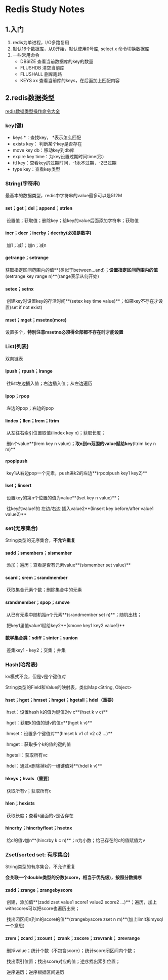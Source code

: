 # Redis Study Notes

## 1.入门

1. redis为单进程，I/O多路复用
2. 默认16个数据库，从0开始，默认使用0号库, select x 命令切换数据库
3. 一些常用命令
   * DBSIZE 查看当前数据库的key的数量
   * FLUSHDB 清空当前库
   * FLUSHALL 删库跑路
   * KEYS xx 查看当前库的keys，在后面加上匹配内容



## 2.redis数据类型

[redis数据类型操作命令大全](http://redisdoc.com/)

### key(键)

* keys *：查找key， *表示怎么匹配
* exists key： 判断某个key是否存在
* move key db：移动key到db库
* expire key time：为key设置过期时间time(秒)
* ttl key：查看key的过期时间，-1永不过期，-2已过期
* type key：查看key类型

### String(字符串)

最基本的数据类型，redis中字符串的value最多可以是512M

#### set；get；del；append；strlen

​	设置值；获取值；删除key；给key的value后面添加字符串；获取值

#### incr；decr；incrby；decrby(必须是数字)

​	加1；减1；加n；减n

#### getrange；setrange

​	获取指定区间范围内的值**(类似于between...and)**；设置指定区间范围内的值**(setrange key range n)**(range表示从何开始)

#### setex；setnx

​	创建key时设置key的存活时间**(setex key time value)**；如果key不存在才设置(set if not exist)

#### mset；mget；msetnx(more)

​	设置多个，**特别注意msetnx必须得全部都不存在时才能设置**

### List(列表)

双向链表

#### lpush；rpush；lrange

​	往list左边插入值；右边插入值；从左边遍历

#### lpop；rpop

​	左边的pop；右边的pop

#### lindex；llen；lrem；ltrim

​	从左往右索引位置取值(lindex key n)；获取长度；

​	删n个value**(lrem key n value)**；取n到m范围的value赋给key**(ltrim key n m)**

#### rpoplpush

​	key1从右边pop一个元素，push进k2的左边**(rpoplpush key1 key2)**

#### lset；linsert

​	设置key的第n个位置的值为value**(lset key n value)**；

​	往key的value1的 左边/右边 插入value2**(linsert key before/after value1 value2)**

### set(无序集合)

String类型的无序集合，**不允许重复**

#### sadd；smembers；sismember

​	添加；遍历；查看是否有元素value**(sismember set value)**

#### scard；srem；srandmember

​	获取集合元素个数；删除集合中的元素

#### srandmember；spop；smove

​	从已有元素中随机抽n个元素**(srandmember set n)**；随机出栈；

​	把key1里值value1赋给key2**(smove key1 key2 value1)**

#### 数学集合类：sdiff；sinter；sunion

​	差集key1 - key2；交集；并集

### Hash(哈希表)

kv模式不变，但是v是个键值对

String类型的Field和Value的映射表，类似Map<String, Object>

#### hset；hget；hmset；hmget；hgetall；hdel（重要）

​	hset：设置hash k的值为键值对v c**(hset k v c)**

​	hget：获取k的值的键v的值c**(hget k v)**

​	hmset：设置多个键值对**(hmset k v1 c1 v2 c2 ...)**

​	hmget：获取多个k的值的键的值

​	hgetall：获取所有vc

​	hdel：通过v删除掉k的一组键值对**(hdel k v)**

#### hkeys；hvals（重要）

​	获取所有v；获取所有c

#### hlen；hexists

​	获取长度；查看k里面的v是否存在

#### hincrby；hincrbyfloat；hsetnx

​	给c的值v加n**(hincrby k c n)**；n为小数；给已存在的c的值赋值为v

### Zset(sorted set: 有序集合)

String类型的有序集合，不允许重复

**会关联一个double类型的分数(score，相当于优先级)，按照分数排序**

#### zadd；zrange；zrangebyscore

​	创建，添加值**(zadd zset value1 score1 value2 score2 ...)**；遍历，加上withscores可以把score也遍历出来；

​	找出闭区间n到m的score的值**(zrangebyscore zset n m)**(加上limit和mysql一个意思)

#### zrem；zcard；zcount；  zrank；zscore；zrevrank；  zrevrange

​	删掉value；统计个数（不包含score）；统计score闭区间内个数；

​	找出索引位置；找出score对应的值；逆序找出索引位置；

​	逆序遍历；逆序根据区间遍历



## 

